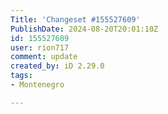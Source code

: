 ```yaml
---
Title: 'Changeset #155527609'
PublishDate: 2024-08-20T20:01:10Z
id: 155527609
user: rion717
comment: update
created_by: iD 2.29.0
tags:
- Montenegro

---
```

